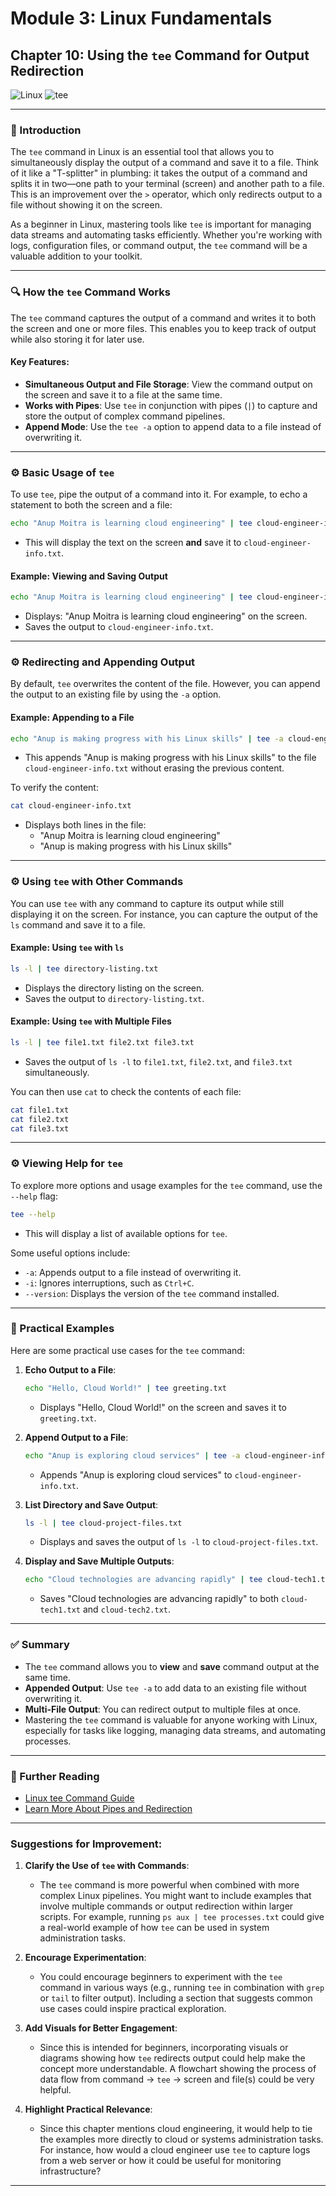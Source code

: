 # **Module 3: Linux Fundamentals**

## **Chapter 10: Using the `tee` Command for Output Redirection**

![Linux](https://img.shields.io/badge/Linux-Fundamentals-green) ![tee](https://img.shields.io/badge/Topic-tee-blue)  

---

### **🔑 Introduction**  
The `tee` command in Linux is an essential tool that allows you to simultaneously display the output of a command and save it to a file. Think of it like a "T-splitter" in plumbing: it takes the output of a command and splits it in two—one path to your terminal (screen) and another path to a file. This is an improvement over the `>` operator, which only redirects output to a file without showing it on the screen.

As a beginner in Linux, mastering tools like `tee` is important for managing data streams and automating tasks efficiently. Whether you're working with logs, configuration files, or command output, the `tee` command will be a valuable addition to your toolkit.

---

### **🔍 How the `tee` Command Works**

The `tee` command captures the output of a command and writes it to both the screen and one or more files. This enables you to keep track of output while also storing it for later use.

#### **Key Features**:
- **Simultaneous Output and File Storage**: View the command output on the screen and save it to a file at the same time.
- **Works with Pipes**: Use `tee` in conjunction with pipes (`|`) to capture and store the output of complex command pipelines.
- **Append Mode**: Use the `tee -a` option to append data to a file instead of overwriting it.

---

### **⚙️ Basic Usage of `tee`**

To use `tee`, pipe the output of a command into it. For example, to echo a statement to both the screen and a file:

```bash
echo "Anup Moitra is learning cloud engineering" | tee cloud-engineer-info.txt
```

- This will display the text on the screen **and** save it to `cloud-engineer-info.txt`.

#### **Example: Viewing and Saving Output**
```bash
echo "Anup Moitra is learning cloud engineering" | tee cloud-engineer-info.txt
```
- Displays: "Anup Moitra is learning cloud engineering" on the screen.
- Saves the output to `cloud-engineer-info.txt`.

---

### **⚙️ Redirecting and Appending Output**

By default, `tee` overwrites the content of the file. However, you can append the output to an existing file by using the `-a` option.

#### **Example: Appending to a File**
```bash
echo "Anup is making progress with his Linux skills" | tee -a cloud-engineer-info.txt
```
- This appends "Anup is making progress with his Linux skills" to the file `cloud-engineer-info.txt` without erasing the previous content.

To verify the content:
```bash
cat cloud-engineer-info.txt
```
- Displays both lines in the file:
  - "Anup Moitra is learning cloud engineering"
  - "Anup is making progress with his Linux skills"

---

### **⚙️ Using `tee` with Other Commands**

You can use `tee` with any command to capture its output while still displaying it on the screen. For instance, you can capture the output of the `ls` command and save it to a file.

#### **Example: Using `tee` with `ls`**
```bash
ls -l | tee directory-listing.txt
```
- Displays the directory listing on the screen.
- Saves the output to `directory-listing.txt`.

#### **Example: Using `tee` with Multiple Files**
```bash
ls -l | tee file1.txt file2.txt file3.txt
```
- Saves the output of `ls -l` to `file1.txt`, `file2.txt`, and `file3.txt` simultaneously.

You can then use `cat` to check the contents of each file:
```bash
cat file1.txt
cat file2.txt
cat file3.txt
```

---

### **⚙️ Viewing Help for `tee`**

To explore more options and usage examples for the `tee` command, use the `--help` flag:

```bash
tee --help
```
- This will display a list of available options for `tee`.

Some useful options include:
- `-a`: Appends output to a file instead of overwriting it.
- `-i`: Ignores interruptions, such as `Ctrl+C`.
- `--version`: Displays the version of the `tee` command installed.

---

### **📂 Practical Examples**

Here are some practical use cases for the `tee` command:

1. **Echo Output to a File**:
   ```bash
   echo "Hello, Cloud World!" | tee greeting.txt
   ```
   - Displays "Hello, Cloud World!" on the screen and saves it to `greeting.txt`.

2. **Append Output to a File**:
   ```bash
   echo "Anup is exploring cloud services" | tee -a cloud-engineer-info.txt
   ```
   - Appends "Anup is exploring cloud services" to `cloud-engineer-info.txt`.

3. **List Directory and Save Output**:
   ```bash
   ls -l | tee cloud-project-files.txt
   ```
   - Displays and saves the output of `ls -l` to `cloud-project-files.txt`.

4. **Display and Save Multiple Outputs**:
   ```bash
   echo "Cloud technologies are advancing rapidly" | tee cloud-tech1.txt cloud-tech2.txt
   ```
   - Saves "Cloud technologies are advancing rapidly" to both `cloud-tech1.txt` and `cloud-tech2.txt`.

---

### **✅ Summary**

- The `tee` command allows you to **view** and **save** command output at the same time.
- **Appended Output**: Use `tee -a` to add data to an existing file without overwriting it.
- **Multi-File Output**: You can redirect output to multiple files at once.
- Mastering the `tee` command is valuable for anyone working with Linux, especially for tasks like logging, managing data streams, and automating processes.

---

### **📖 Further Reading**
- [Linux tee Command Guide](https://www.gnu.org/software/coreutils/manual/html_node/tee-invocation.html)
- [Learn More About Pipes and Redirection](https://www.gnu.org/software/bash/manual/html_node/Pipelines.html)

---

### Suggestions for Improvement:
1. **Clarify the Use of `tee` with Commands**: 
   - The `tee` command is more powerful when combined with more complex Linux pipelines. You might want to include examples that involve multiple commands or output redirection within larger scripts. For example, running `ps aux | tee processes.txt` could give a real-world example of how `tee` can be used in system administration tasks.
  
2. **Encourage Experimentation**: 
   - You could encourage beginners to experiment with the `tee` command in various ways (e.g., running `tee` in combination with `grep` or `tail` to filter output). Including a section that suggests common use cases could inspire practical exploration.
  
3. **Add Visuals for Better Engagement**:  
   - Since this is intended for beginners, incorporating visuals or diagrams showing how `tee` redirects output could help make the concept more understandable. A flowchart showing the process of data flow from command -> `tee` -> screen and file(s) could be very helpful.

4. **Highlight Practical Relevance**:
   - Since this chapter mentions cloud engineering, it would help to tie the examples more directly to cloud or systems administration tasks. For instance, how would a cloud engineer use `tee` to capture logs from a web server or how it could be useful for monitoring infrastructure?

---

